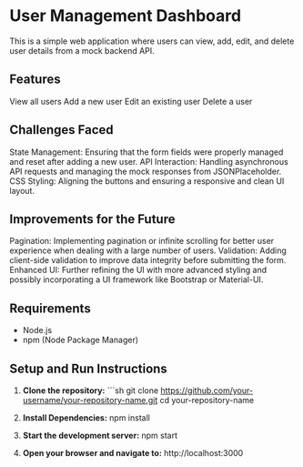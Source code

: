 # User Management Dashboard

This is a simple web application where users can view, add, edit, and delete user details from a mock backend API.

## Features
View all users
Add a new user
Edit an existing user
Delete a user

## Challenges Faced
State Management: Ensuring that the form fields were properly managed and reset after adding a new user.
API Interaction: Handling asynchronous API requests and managing the mock responses from JSONPlaceholder.
CSS Styling: Aligning the buttons and ensuring a responsive and clean UI layout.

## Improvements for the Future
Pagination: Implementing pagination or infinite scrolling for better user experience when dealing with a large number of users.
Validation: Adding client-side validation to improve data integrity before submitting the form.
Enhanced UI: Further refining the UI with more advanced styling and possibly incorporating a UI framework like Bootstrap or Material-UI.


## Requirements

- Node.js
- npm (Node Package Manager)

## Setup and Run Instructions

1. **Clone the repository:**                                                                       ```sh
   git clone https://github.com/your-username/your-repository-name.git
   cd your-repository-name                                                                          
2. **Install Dependencies:**                                                                        npm install                                                                                           
3. **Start the development server:**                                                                npm start

4. **Open your browser and navigate to:**
    http://localhost:3000







